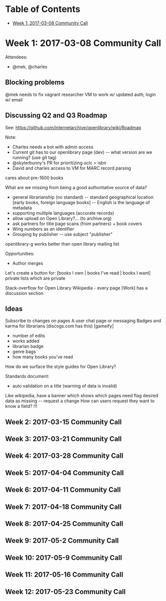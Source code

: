 # Table of Contents

- [Week 1: 2017-03-08 Community Call](#week-1-2017-03-08-community-call)

# Week 1: 2017-03-08 Community Call

Attendees:
- @mek, @charles

## Blocking problems

@mek needs to fix vagrant researcher VM to work w/ updated auth; login w/ email

## Discussing Q2 and Q3 Roadmap

See: https://github.com/internetarchive/openlibrary/wiki/Roadmap

Note:
- Charles needs a bot with admin access
- Current git has to our openlibrary page (dev) -- what version are we running? (use git tag)
- @skylerbunny's PR for prioritizing oclc > isbn
- David and charles access to VM for MARC record parsing

cares about pre-1600 books

What are we missing from being a good authoritative source of data?
- general librarianship (no standard) -- standard geographical location [early books, foreign language books] -- English is the language of metadata
- supporting multiple languages (accurate records)
- allow upload on Open Library?... (to archive.org)
- ask partners for title page scans (from partners) + book covers
- Wing numbers as an identifier 
- Grouping by publisher -- use subject "publisher"

openlibrary-g works better than open library mailing list

Opportunities:
- Author merges

Let's create a button for:
[books I own | books I've read | books I want]
private lists which are private

Stack-overflow for Open Library
Wikipedia - every page [Work] has a discussion section

## Ideas
Subscribe to changes on pages
A user chat page or messaging
Badges and karma for librarians (discogs.com has this) [gameify]
- number of edits
- works added
- librarian badge
- genre bags
- how many books you've read

How do we surface the style guides for Open Library?

Standards document:
- auto validation on a title (warning of data is invalid)

Like wikipedia, have a banner which shows which pages need 
flag desired data as missing -- request a change
How can users request they want to know a field? !!!


## Week 2: 2017-03-15 Community Call
## Week 3: 2017-03-21 Community Call
## Week 4: 2017-03-28 Community Call
## Week 5: 2017-04-04 Community Call
## Week 6: 2017-04-11 Community Call
## Week 7: 2017-04-18 Community Call
## Week 8: 2017-04-25 Community Call
## Week 9: 2017-05-2 Community Call
## Week 10: 2017-05-9 Community Call
## Week 11: 2017-05-16 Community Call
## Week 12: 2017-05-23 Community Call
